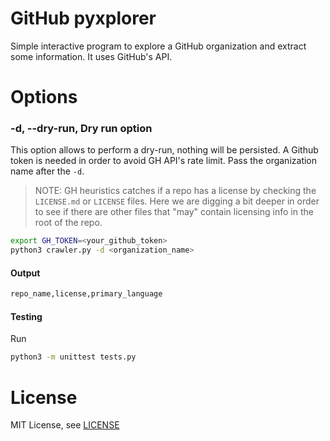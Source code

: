 # GitHub pyxplorer

Simple interactive program to explore a GitHub organization and 
extract some information.
It uses GitHub's API. 

# Options

### -d, --dry-run, Dry run option

This option allows to perform a dry-run, nothing will be persisted.
A Github token is needed in order to avoid GH API's rate limit. 
Pass the organization name after the `-d`. 

> NOTE: GH heuristics catches if a repo has a license 
by checking the `LICENSE.md` or `LICENSE` files. Here we are digging a bit 
deeper in order to see if there are other files that "may" contain licensing
info in the root of the repo.


```bash
export GH_TOKEN=<your_github_token>
python3 crawler.py -d <organization_name>
```

#### Output

```bash
repo_name,license,primary_language
```

#### Testing

Run

```bash
python3 -m unittest tests.py
```

# License

MIT License, see [LICENSE](LICENSE.md)